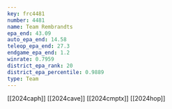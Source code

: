 ```yaml
---
key: frc4481
number: 4481
name: Team Rembrandts
epa_end: 43.09
auto_epa_end: 14.58
teleop_epa_end: 27.3
endgame_epa_end: 1.2
winrate: 0.7959
district_epa_rank: 20
district_epa_percentile: 0.9889
type: Team
---
```

[[2024caph]]
[[2024cave]]
[[2024cmptx]]
[[2024hop]]
